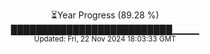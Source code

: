 <p align="center">
⏳Year Progress (89.28 %)<br>
██████████████████████████▁▁▁▁ <br>
<sub>Updated: Fri, 22 Nov 2024 18:03:33 GMT</sub>
</p>

